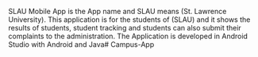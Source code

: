 SLAU Mobile App is the App name and SLAU means (St. Lawrence University). This application is for the students of (SLAU) and it shows the results of students, student tracking and students can also submit their complaints to the administration.
The Application is developed in Android Studio with Android and Java# Campus-App
